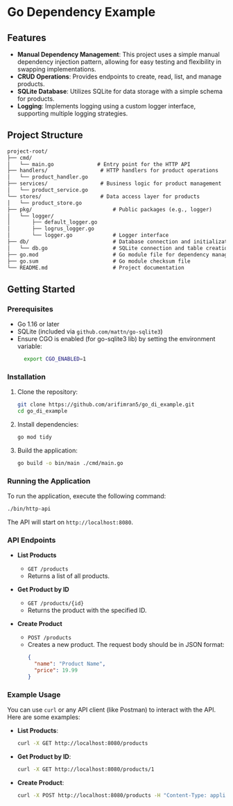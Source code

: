 # Go Dependency Example

## Features

- **Manual Dependency Management**: This project uses a simple manual dependency injection pattern, allowing for easy testing and flexibility in swapping implementations.
- **CRUD Operations**: Provides endpoints to create, read, list, and manage products.
- **SQLite Database**: Utilizes SQLite for data storage with a simple schema for products.
- **Logging**: Implements logging using a custom logger interface, supporting multiple logging strategies.

## Project Structure
```markdown
project-root/
├── cmd/
│   └── main.go              # Entry point for the HTTP API
├── handlers/                 # HTTP handlers for product operations
│   └── product_handler.go
├── services/                 # Business logic for product management
│   └── product_service.go
└── stores/                   # Data access layer for products
│   └── product_store.go
├── pkg/                          # Public packages (e.g., logger)
│   └── logger/
│       ├── default_logger.go
│       ├── logrus_logger.go
│       └── logger.go             # Logger interface
├── db/                           # Database connection and initialization
│   └── db.go                     # SQLite connection and table creation
├── go.mod                        # Go module file for dependency management
├── go.sum                        # Go module checksum file
└── README.md                     # Project documentation

```

## Getting Started

### Prerequisites

- Go 1.16 or later
- SQLite (included via `github.com/mattn/go-sqlite3`)
- Ensure CGO is enabled (for go-sqlite3 lib) by setting the environment variable:
   ```bash
     export CGO_ENABLED=1
   ```
### Installation

1. Clone the repository:

   ```bash
   git clone https://github.com/arifimran5/go_di_example.git
   cd go_di_example
   ```

2. Install dependencies:

   ```bash
   go mod tidy
   ```

3. Build the application:

   ```bash
   go build -o bin/main ./cmd/main.go
   ```

### Running the Application

To run the application, execute the following command:

```bash
./bin/http-api
```

The API will start on `http://localhost:8080`.

### API Endpoints

- **List Products**
   - `GET /products`
   - Returns a list of all products.

- **Get Product by ID**
   - `GET /products/{id}`
   - Returns the product with the specified ID.

- **Create Product**
   - `POST /products`
   - Creates a new product. The request body should be in JSON format:
     ```json
     {
       "name": "Product Name",
       "price": 19.99
     }
     ```

### Example Usage

You can use `curl` or any API client (like Postman) to interact with the API. Here are some examples:

- **List Products**:
  ```bash
  curl -X GET http://localhost:8080/products
  ```

- **Get Product by ID**:
  ```bash
  curl -X GET http://localhost:8080/products/1
  ```

- **Create Product**:
  ```bash
  curl -X POST http://localhost:8080/products -H "Content-Type: application/json" -d '{"name": "New Product", "price": 29.99}'
  ```
